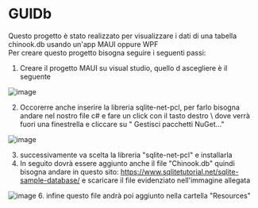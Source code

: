 # GUIDb
Questo progetto è stato realizzato per visualizzare i dati di una tabella chinook.db usando un'app MAUI oppure WPF\
Per creare questo progetto bisogna seguire i seguenti passi: 
1. Creare il progetto MAUI su visual studio, quello d ascegliere è il seguente

![image](https://github.com/fedecauwedy/GUIDb/assets/116791048/40336221-ecd0-4599-a561-1d653a8b86b4)

2. Occorerre anche inserire la libreria sqlite-net-pcl, per farlo bisogna andare nel nostro file c# e fare un click con il tasto destro \ dove verrà fuori una finestrella e cliccare su " Gestisci pacchetti NuGet..."

![image](https://github.com/fedecauwedy/GUIDb/assets/116791048/1cc5d453-beca-4ce8-a1e6-67699226960f)

3. successivamente va scelta la libreria "sqlite-net-pcl" e installarla
4. In seguito dovrà essere aggiunto anche il file "Chinook.db" quindi bisogna andare in questo sito: https://www.sqlitetutorial.net/sqlite-sample-database/ e scaricare il file evidenziato nell'immagine allegata 

![image](https://github.com/fedecauwedy/GUIDb/assets/116791048/1947eb23-f4ef-420a-952e-1f3ee7e7d5ef)
6. infine questo file andrà poi aggiunto nella cartella "Resources"

